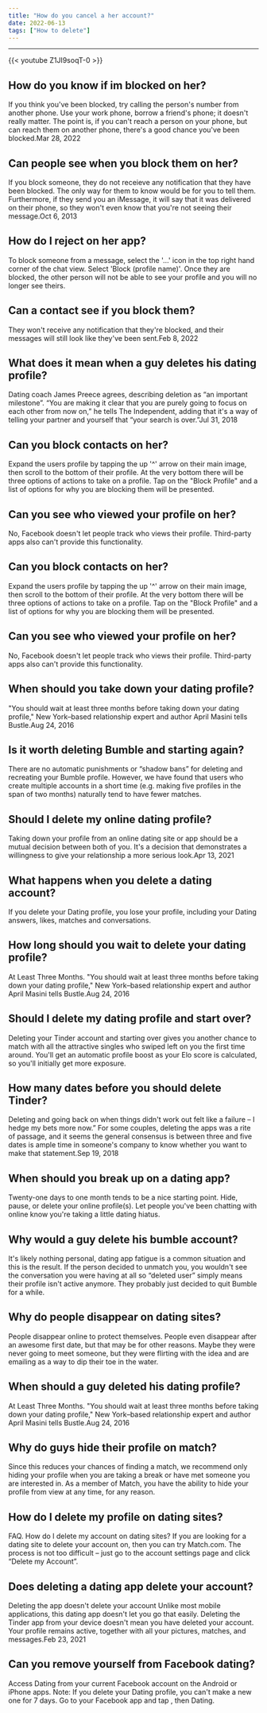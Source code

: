 ```yaml
---
title: "How do you cancel a her account?"
date: 2022-06-13
tags: ["How to delete"]
---
```


---
{{< youtube Z1JI9soqT-0 >}}
## How do you know if im blocked on her?
If you think you've been blocked, try calling the person's number from another phone. Use your work phone, borrow a friend's phone; it doesn't really matter. The point is, if you can't reach a person on your phone, but can reach them on another phone, there's a good chance you've been blocked.Mar 28, 2022

## Can people see when you block them on her?
If you block someone, they do not receieve any notification that they have been blocked. The only way for them to know would be for you to tell them. Furthermore, if they send you an iMessage, it will say that it was delivered on their phone, so they won't even know that you're not seeing their message.Oct 6, 2013

## How do I reject on her app?
To block someone from a message, select the '…' icon in the top right hand corner of the chat view. Select 'Block (profile name)'. Once they are blocked, the other person will not be able to see your profile and you will no longer see theirs.

## Can a contact see if you block them?
They won't receive any notification that they're blocked, and their messages will still look like they've been sent.Feb 8, 2022

## What does it mean when a guy deletes his dating profile?
Dating coach James Preece agrees, describing deletion as “an important milestone”. “You are making it clear that you are purely going to focus on each other from now on,” he tells The Independent, adding that it's a way of telling your partner and yourself that “your search is over.”Jul 31, 2018

## Can you block contacts on her?
Expand the users profile by tapping the up '^' arrow on their main image, then scroll to the bottom of their profile. At the very bottom there will be three options of actions to take on a profile. Tap on the "Block Profile" and a list of options for why you are blocking them will be presented.

## Can you see who viewed your profile on her?
No, Facebook doesn't let people track who views their profile. Third-party apps also can't provide this functionality.

## Can you block contacts on her?
Expand the users profile by tapping the up '^' arrow on their main image, then scroll to the bottom of their profile. At the very bottom there will be three options of actions to take on a profile. Tap on the "Block Profile" and a list of options for why you are blocking them will be presented.

## Can you see who viewed your profile on her?
No, Facebook doesn't let people track who views their profile. Third-party apps also can't provide this functionality.

## When should you take down your dating profile?
"You should wait at least three months before taking down your dating profile," New York–based relationship expert and author April Masini tells Bustle.Aug 24, 2016

## Is it worth deleting Bumble and starting again?
There are no automatic punishments or “shadow bans” for deleting and recreating your Bumble profile. However, we have found that users who create multiple accounts in a short time (e.g. making five profiles in the span of two months) naturally tend to have fewer matches.

## Should I delete my online dating profile?
Taking down your profile from an online dating site or app should be a mutual decision between both of you. It's a decision that demonstrates a willingness to give your relationship a more serious look.Apr 13, 2021

## What happens when you delete a dating account?
If you delete your Dating profile, you lose your profile, including your Dating answers, likes, matches and conversations.

## How long should you wait to delete your dating profile?
At Least Three Months. "You should wait at least three months before taking down your dating profile," New York–based relationship expert and author April Masini tells Bustle.Aug 24, 2016

## Should I delete my dating profile and start over?
Deleting your Tinder account and starting over gives you another chance to match with all the attractive singles who swiped left on you the first time around. You'll get an automatic profile boost as your Elo score is calculated, so you'll initially get more exposure.

## How many dates before you should delete Tinder?
Deleting and going back on when things didn't work out felt like a failure – I hedge my bets more now.” For some couples, deleting the apps was a rite of passage, and it seems the general consensus is between three and five dates is ample time in someone's company to know whether you want to make that statement.Sep 19, 2018

## When should you break up on a dating app?
Twenty-one days to one month tends to be a nice starting point. Hide, pause, or delete your online profile(s). Let people you've been chatting with online know you're taking a little dating hiatus.

## Why would a guy delete his bumble account?
It's likely nothing personal, dating app fatigue is a common situation and this is the result. If the person decided to unmatch you, you wouldn't see the conversation you were having at all so “deleted user” simply means their profile isn't active anymore. They probably just decided to quit Bumble for a while.

## Why do people disappear on dating sites?
People disappear online to protect themselves. People even disappear after an awesome first date, but that may be for other reasons. Maybe they were never going to meet someone, but they were flirting with the idea and are emailing as a way to dip their toe in the water.

## When should a guy deleted his dating profile?
At Least Three Months. "You should wait at least three months before taking down your dating profile," New York–based relationship expert and author April Masini tells Bustle.Aug 24, 2016

## Why do guys hide their profile on match?
Since this reduces your chances of finding a match, we recommend only hiding your profile when you are taking a break or have met someone you are interested in. As a member of Match, you have the ability to hide your profile from view at any time, for any reason.

## How do I delete my profile on dating sites?
FAQ. How do I delete my account on dating sites? If you are looking for a dating site to delete your account on, then you can try Match.com. The process is not too difficult – just go to the account settings page and click “Delete my Account”.

## Does deleting a dating app delete your account?
Deleting the app doesn't delete your account Unlike most mobile applications, this dating app doesn't let you go that easily. Deleting the Tinder app from your device doesn't mean you have deleted your account. Your profile remains active, together with all your pictures, matches, and messages.Feb 23, 2021

## Can you remove yourself from Facebook dating?
Access Dating from your current Facebook account on the Android or iPhone apps. Note: If you delete your Dating profile, you can't make a new one for 7 days. Go to your Facebook app and tap , then Dating.

